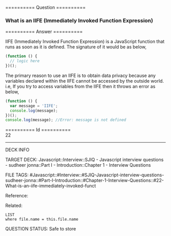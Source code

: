 ========== Question ==========  

### What is an IIFE (Immediately Invoked Function Expression)  

========== Answer ==========  

IIFE (Immediately Invoked Function Expression) is a JavaScript function that
runs as soon as it is defined. The signature of it would be as below,

```javascript
(function () {
  // logic here
})();
```

The primary reason to use an IIFE is to obtain data privacy because any
variables declared within the IIFE cannot be accessed by the outside world. i.e,
If you try to access variables from the IIFE then it throws an error as below,

```javascript
(function () {
  var message = 'IIFE';
  console.log(message);
})();
console.log(message); //Error: message is not defined
```

========== Id ==========  
22

---

DECK INFO

TARGET DECK: Javascript::Interview::SJIQ - Javascript interview questions - sudheer jonna::Part I - Introduction::Chapter 1 - Interview Questions

FILE TAGS: #Javascript::#Interview::#SJIQ-Javascript-interview-questions-sudheer-jonna::#Part-I-Introduction::#Chapter-1-Interview-Questions::#22-What-is-an-iife-immediately-invoked-funct

Reference:

Related:

```dataview
LIST
where file.name = this.file.name
```

QUESTION STATUS: Safe to store
